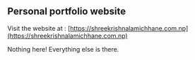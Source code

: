 ## Personal portfolio website

Visit the website at : [https://shreekrishnalamichhane.com.np](https://shreekrishnalamichhane.com.np)

Nothing here! Everything else is there.

